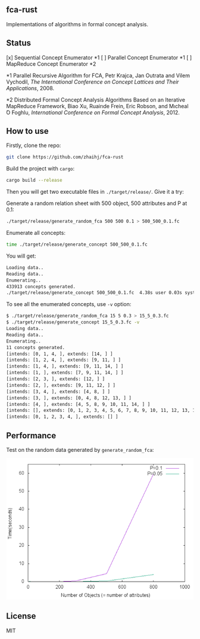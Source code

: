 ## fca-rust

Implementations of algorithms in formal concept analysis.

## Status

[x] Sequential Concept Enumerator \*1
[ ] Parallel Concept Enumerator \*1
[ ] MapReduce Concept Enumerator \*2

\*1 Parallel Recursive Algorithm for FCA, Petr Krajca, Jan Outrata and Vilem Vychodil, *The International Conference on Concept Lattices and Their Applications*, 2008.

\*2 Distributed Formal Concept Analysis Algorithms Based on an Iterative MapReduce Framework, Biao Xu, Ruairıde Frein, Eric Robson, and Mıcheal ́O Foghlu, *International Conference on Formal Concept Analysis*, 2012.


## How to use

Firstly, clone the repo:

```bash
git clone https://github.com/zhaihj/fca-rust
```

Build the project with `cargo`:

```bash
cargo build --release
```

Then you will get two executable files in `./target/release/`. Give it a try:

Generate a random relation sheet with 500 object, 500 attributes and P at 0.1:

```bash
./target/release/generate_random_fca 500 500 0.1 > 500_500_0.1.fc
```

Enumerate all concepts:

```bash
time ./target/release/generate_concept 500_500_0.1.fc
```

You will get: 

```bash
Loading data..
Reading data..
Enumerating..
433913 concepts generated.
./target/release/generate_concept 500_500_0.1.fc  4.38s user 0.03s system 99% cpu 4.404 total
```

To see all the enumerated concepts, use `-v` option:

```bash
$ ./target/release/generate_random_fca 15 5 0.3 > 15_5_0.3.fc
$ ./target/release/generate_concept 15_5_0.3.fc -v
Loading data..
Reading data..
Enumerating..
11 concepts generated.
[intends: [0, 1, 4, ], extends: [14, ] ]
[intends: [1, 2, 4, ], extends: [9, 11, ] ]
[intends: [1, 4, ], extends: [9, 11, 14, ] ]
[intends: [1, ], extends: [7, 9, 11, 14, ] ]
[intends: [2, 3, ], extends: [12, ] ]
[intends: [2, ], extends: [9, 11, 12, ] ]
[intends: [3, 4, ], extends: [4, 8, ] ]
[intends: [3, ], extends: [0, 4, 8, 12, 13, ] ]
[intends: [4, ], extends: [4, 5, 8, 9, 10, 11, 14, ] ]
[intends: [], extends: [0, 1, 2, 3, 4, 5, 6, 7, 8, 9, 10, 11, 12, 13, 14, ] ]
[intends: [0, 1, 2, 3, 4, ], extends: [] ]
```

## Performance

Test on the random data generated by `generate_random_fca`:

![performance](fig1.png)

## License

MIT
